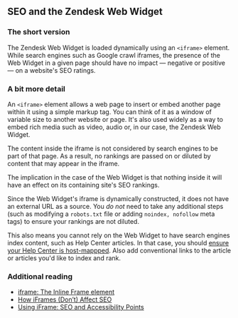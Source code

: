 ## SEO and the Zendesk Web Widget

### The short version

The Zendesk Web Widget is loaded dynamically using an `<iframe>` element. While search engines such as Google crawl iframes, the presence of the Web Widget in a given page should have no impact — negative or positive — on a website's SEO ratings.

### A bit more detail

An `<iframe>` element allows a web page to insert or embed another page within it using a simple markup tag. You can think of it as a window of variable size to another website or page. It's also used widely as a way to embed rich media such as video, audio or, in our case, the Zendesk Web Widget.

The content inside the iframe is not considered by search engines to be part of that page. As a result, no rankings are passed on or diluted by content that may appear in the iframe.

The implication in the case of the Web Widget is that nothing inside it will have an effect on its containing site's SEO rankings.

Since the Web Widget's iframe is dynamically constructed, it does not have an external URL as a source. You _do not_ need to take any additional steps (such as modifying a `robots.txt` file or adding `noindex, nofollow` meta tags) to ensure your rankings are not diluted.

This also means you cannot rely on the Web Widget to have search engines index content, such as Help Center articles. In that case, you should [ensure your Help Center is host-mappped](https://support.zendesk.com/hc/en-us/articles/203664356-Changing-the-address-of-your-Help-Center-subdomain-host-mapping-). Also add conventional links to the article or articles you'd like to index and rank.

### Additional reading

* [iframe: The Inline Frame element](https://developer.mozilla.org/en-US/docs/Web/HTML/Element/iframe)
* [How iFrames (Don’t) Affect SEO](http://tentacleinbound.com/articles/how-iframes-affect-seo)
* [Using iFrame: SEO and Accessibility Points](https://www.searchenginejournal.com/iframe-seo-and-accessibility/15217/)
